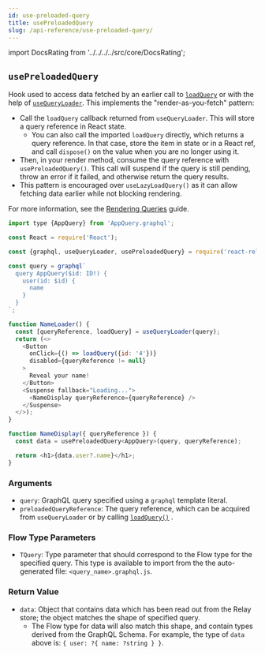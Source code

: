 ```yaml
---
id: use-preloaded-query
title: usePreloadedQuery
slug: /api-reference/use-preloaded-query/
---
```


import DocsRating from '../../../../src/core/DocsRating';

## `usePreloadedQuery`

Hook used to access data fetched by an earlier call to [`loadQuery`](../load-query) or with the help of [`useQueryLoader`](../use-query-loader). This implements the "render-as-you-fetch" pattern:

* Call the `loadQuery` callback returned from `useQueryLoader`. This will store a query reference in React state.
    * You can also call the imported `loadQuery` directly, which returns a query reference. In that case, store the item in state or in a React ref, and call `dispose()` on the value when you are no longer using it.
* Then, in your render method, consume the query reference with `usePreloadedQuery()`. This call will suspend if the query is still pending, throw an error if it failed, and otherwise return the query results.
* This pattern is encouraged over `useLazyLoadQuery()` as it can allow fetching data earlier while not blocking rendering.

For more information, see the [Rendering Queries](../../guided-tour/rendering/queries) guide.

```js
import type {AppQuery} from 'AppQuery.graphql';

const React = require('React');

const {graphql, useQueryLoader, usePreloadedQuery} = require('react-relay');

const query = graphql`
  query AppQuery($id: ID!) {
    user(id: $id) {
      name
    }
  }
`;

function NameLoader() {
  const [queryReference, loadQuery] = useQueryLoader(query);
  return (<>
    <Button
      onClick={() => loadQuery({id: '4'})}
      disabled={queryReference != null}
    >
      Reveal your name!
    </Button>
    <Suspense fallback="Loading...">
      <NameDisplay queryReference={queryReference} />
    </Suspense>
  </>);
}

function NameDisplay({ queryReference }) {
  const data = usePreloadedQuery<AppQuery>(query, queryReference);

  return <h1>{data.user?.name}</h1>;
}
```

### Arguments

* `query`: GraphQL query specified using a `graphql` template literal.
* `preloadedQueryReference`: The query reference, which can be acquired from `useQueryLoader` or by calling [`loadQuery()`](../load-query) .

### Flow Type Parameters

* `TQuery`: Type parameter that should correspond to the Flow type for the specified query. This type is available to import from the the auto-generated file: `<query_name>.graphql.js`.

### Return Value

* `data`: Object that contains data which has been read out from the Relay store; the object matches the shape of specified query.
    * The Flow type for data will also match this shape, and contain types derived from the GraphQL Schema. For example, the type of `data` above is: `{ user: ?{ name: ?string } }`.




<DocsRating />
